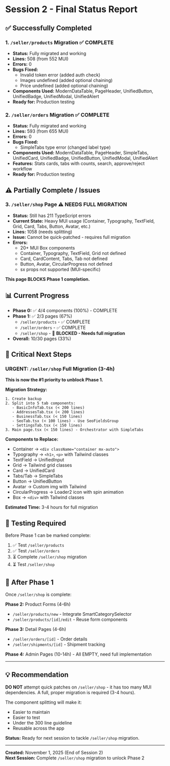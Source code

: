 # Session 2 - Final Status Report

## ✅ Successfully Completed

### 1. `/seller/products` Migration ✅ COMPLETE

- **Status:** Fully migrated and working
- **Lines:** 508 (from 552 MUI)
- **Errors:** 0
- **Bugs Fixed:**
  - Invalid token error (added auth check)
  - Images undefined (added optional chaining)
  - Price undefined (added optional chaining)
- **Components Used:** ModernDataTable, PageHeader, UnifiedButton, UnifiedBadge, UnifiedModal, UnifiedAlert
- **Ready for:** Production testing

### 2. `/seller/orders` Migration ✅ COMPLETE

- **Status:** Fully migrated and working
- **Lines:** 593 (from 655 MUI)
- **Errors:** 0
- **Bugs Fixed:**
  - SimpleTabs type error (changed label type)
- **Components Used:** ModernDataTable, PageHeader, SimpleTabs, UnifiedCard, UnifiedBadge, UnifiedButton, UnifiedModal, UnifiedAlert
- **Features:** Stats cards, tabs with counts, search, approve/reject workflow
- **Ready for:** Production testing

## ⚠️ Partially Complete / Issues

### 3. `/seller/shop` Page ⚠️ NEEDS FULL MIGRATION

- **Status:** Still has 211 TypeScript errors
- **Current State:** Heavy MUI usage (Container, Typography, TextField, Grid, Card, Tabs, Button, Avatar, etc.)
- **Lines:** 1058 (needs splitting)
- **Issue:** Cannot be quick-patched - requires full migration
- **Errors:**
  - 20+ MUI Box components
  - Container, Typography, TextField, Grid not defined
  - Card, CardContent, Tabs, Tab not defined
  - Button, Avatar, CircularProgress not defined
  - sx props not supported (MUI-specific)

**This page BLOCKS Phase 1 completion.**

## 📊 Current Progress

- **Phase 0:** ✅ 4/4 components (100%) - COMPLETE
- **Phase 1:** ✅ 2/3 pages (67%)
  - `/seller/products` - ✅ COMPLETE
  - `/seller/orders` - ✅ COMPLETE
  - `/seller/shop` - 🔴 **BLOCKED - Needs full migration**
- **Overall:** 10/30 pages (33%)

## 🎯 Critical Next Steps

### URGENT: `/seller/shop` Full Migration (3-4h)

**This is now the #1 priority to unblock Phase 1.**

**Migration Strategy:**

```
1. Create backup
2. Split into 5 tab components:
   - BasicInfoTab.tsx (< 200 lines)
   - AddressesTab.tsx (< 200 lines)
   - BusinessTab.tsx (< 150 lines)
   - SeoTab.tsx (< 100 lines) - Use SeoFieldsGroup
   - SettingsTab.tsx (< 150 lines)
3. Main page.tsx (< 150 lines) - Orchestrator with SimpleTabs
```

**Components to Replace:**

- Container → `<div className="container mx-auto">`
- Typography → `<h1>`, `<p>` with Tailwind classes
- TextField → UnifiedInput
- Grid → Tailwind grid classes
- Card → UnifiedCard
- Tabs/Tab → SimpleTabs
- Button → UnifiedButton
- Avatar → Custom img with Tailwind
- CircularProgress → Loader2 icon with spin animation
- Box → `<div>` with Tailwind classes

**Estimated Time:** 3-4 hours for full migration

## 📝 Testing Required

Before Phase 1 can be marked complete:

1. ✅ Test `/seller/products`
2. ✅ Test `/seller/orders`
3. ⏳ Complete `/seller/shop` migration
4. ⏳ Test `/seller/shop`

## 🚀 After Phase 1

Once `/seller/shop` is complete:

**Phase 2:** Product Forms (4-6h)

- `/seller/products/new` - Integrate SmartCategorySelector
- `/seller/products/[id]/edit` - Reuse form components

**Phase 3:** Detail Pages (4-6h)

- `/seller/orders/[id]` - Order details
- `/seller/shipments/[id]` - Shipment tracking

**Phase 4:** Admin Pages (10-14h) - All EMPTY, need full implementation

---

## 💡 Recommendation

**DO NOT** attempt quick patches on `/seller/shop` - it has too many MUI dependencies. A full, proper migration is required (3-4 hours).

The component splitting will make it:

- Easier to maintain
- Easier to test
- Under the 300 line guideline
- Reusable across the app

**Status:** Ready for next session to tackle `/seller/shop` migration.

---

**Created:** November 1, 2025 (End of Session 2)  
**Next Session:** Complete `/seller/shop` migration to unlock Phase 2
